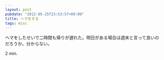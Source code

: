 ```yaml
---
layout: post
pubdate: "2012-05-25T23:53:57+09:00"
title: ヘマをする
tags: misc
---
```

ヘマをしたせいで二時間も帰りが遅れた。明日がある場合は週末と言って良いのだろうか。分からない。

2 min.

